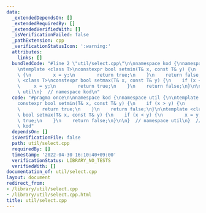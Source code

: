 ```yaml
---
data:
  _extendedDependsOn: []
  _extendedRequiredBy: []
  _extendedVerifiedWith: []
  _isVerificationFailed: false
  _pathExtension: cpp
  _verificationStatusIcon: ':warning:'
  attributes:
    links: []
  bundledCode: "#line 2 \"util/select.cpp\"\n\nnamespace kod {\nnamespace util {\n\
    \ntemplate <class T>\nconstexpr bool setmin(T& x, const T& y) {\n    if (x > y)\
    \ {\n        x = y;\n        return true;\n    }\n    return false;\n}\n\ntemplate\
    \ <class T>\nconstexpr bool setmax(T& x, const T& y) {\n    if (x < y) {\n   \
    \     x = y;\n        return true;\n    }\n    return false;\n}\n\n}  // namespace\
    \ util\n}  // namespace kod\n"
  code: "#pragma once\n\nnamespace kod {\nnamespace util {\n\ntemplate <class T>\n\
    constexpr bool setmin(T& x, const T& y) {\n    if (x > y) {\n        x = y;\n\
    \        return true;\n    }\n    return false;\n}\n\ntemplate <class T>\nconstexpr\
    \ bool setmax(T& x, const T& y) {\n    if (x < y) {\n        x = y;\n        return\
    \ true;\n    }\n    return false;\n}\n\n}  // namespace util\n}  // namespace\
    \ kod"
  dependsOn: []
  isVerificationFile: false
  path: util/select.cpp
  requiredBy: []
  timestamp: '2022-04-30 16:10:40+09:00'
  verificationStatus: LIBRARY_NO_TESTS
  verifiedWith: []
documentation_of: util/select.cpp
layout: document
redirect_from:
- /library/util/select.cpp
- /library/util/select.cpp.html
title: util/select.cpp
---
```

